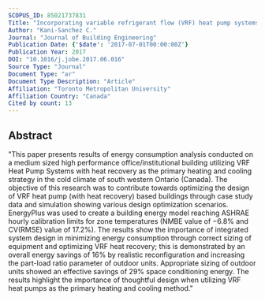 ```yaml
---
SCOPUS_ID: 85021737831
Title: "Incorporating variable refrigerant flow (VRF) heat pump systems in whole building energy simulation – Detailed case study using measured data"
Author: "Kani-Sanchez C."
Journal: "Journal of Building Engineering"
Publication Date: {'$date': '2017-07-01T00:00:00Z'}
Publication Year: 2017
DOI: "10.1016/j.jobe.2017.06.016"
Source Type: "Journal"
Document Type: "ar"
Document Type Description: "Article"
Affiliation: "Toronto Metropolitan University"
Affiliation Country: "Canada"
Cited by count: 13
---
```


## Abstract
"This paper presents results of energy consumption analysis conducted on a medium sized high performance office/institutional building utilizing VRF Heat Pump Systems with heat recovery as the primary heating and cooling strategy in the cold climate of south western Ontario (Canada). The objective of this research was to contribute towards optimizing the design of VRF heat pump (with heat recovery) based buildings through case study data and simulation showing various design optimization scenarios. EnergyPlus was used to create a building energy model reaching ASHRAE hourly calibration limits for zone temperatures (NMBE value of −6.8% and CV(RMSE) value of 17.2%). The results show the importance of integrated system design in minimizing energy consumption through correct sizing of equipment and optimizing VRF heat recovery; this is demonstrated by an overall energy savings of 16% by realistic reconfiguration and increasing the part-load ratio parameter of outdoor units. Appropriate sizing of outdoor units showed an effective savings of 29% space conditioning energy. The results highlight the importance of thoughtful design when utilizing VRF heat pumps as the primary heating and cooling method."
